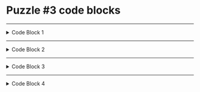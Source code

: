 # Puzzle #3 code blocks

---
<details>
<summary>Code Block 1</summary>


```
    constraints = [{
      name = Departure Airport should be different from Arrival Aiport
      description = "A flight from A to A makes no sense"
      expression = "arrivalairport != departureairport"
      errorMsgCols = [departureairport,arrivalairport, arr_name, arr_latitude_deg, arr_longitude_deg, dep_name, dep_latitude_deg, dep_longitude_deg, could_be_done_by_rail]
    }]
```

</details>

---
<details>
<summary>Code Block 2</summary>


```
    expectations = [{
      type = SQLFractionExpectation
      name = RailPessimist
      description = "most flights could be replaced by rail"
      expectation = "0"
      failedSeverity = "Warn"
    }]

```

</details>

---
<details>
<summary>Code Block 3</summary>


```
    constraints = [{
      name = Departure Airport should be different from Arrival Aiport
     description = "A flight from A to A makes no sense"
      expression = "est_arrival_airport != est_departure_airport"
     errorMsgCols = [est_departure_airport,est_arrival_airport, arr_name, arr_latitude_deg, arr_longitude_deg, dep_name, dep_latitude_deg, dep_longitude_deg]
    }]

```

</details>

---

<details>
<summary>Code Block 4</summary>



```
    expectations = [{
      type = SQLFractionExpectation
      name = RailPessimist
      description = "most flights could be replaced by rail"
      countConditionExpression = "could_be_done_by_rail = true"
      expectation = "< 0.5"
      failedSeverity = "Warn"
    }]

```

</details>






